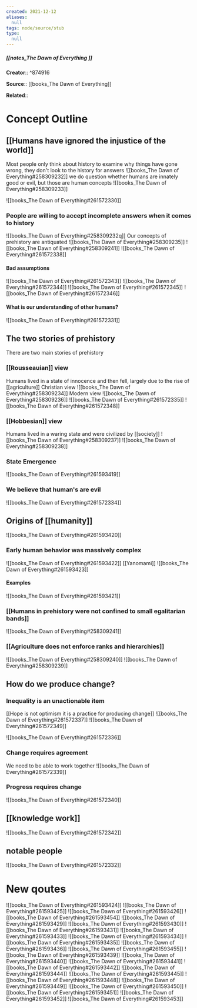 ```yaml
---
created: 2021-12-12 
aliases:
  null
tags: node/source/stub
type:
  null 
---
```


##### [[notes_The Dawn of Everything ]]
 **Creator**::  ^874916
 
**Source**:: [[books_The Dawn of Everything]]

**Related**:: 
# Concept Outline
## [[Humans have ignored the injustice of the world]]
 Most people only think about history to examine why things have gone wrong, they don't look to the history for answers
 ![[books_The Dawn of Everything#258309232]]
 we do question whether humans are innately good or evil, but those are human concepts
 ![[books_The Dawn of Everything#258309233]]
	
![[books_The Dawn of Everything#261572330]]

### People are willing to accept incomplete answers when it comes to history
![[books_The Dawn of Everything#258309232q]]
Our concepts of prehistory are antiquated
![[books_The Dawn of Everything#258309235]]
![[books_The Dawn of Everything#258309241]]
![[books_The Dawn of Everything#261572338]]
#### Bad assumptions
![[books_The Dawn of Everything#261572343]]
![[books_The Dawn of Everything#261572344]]
![[books_The Dawn of Everything#261572345]]
![[books_The Dawn of Everything#261572346]]

#### What is our understanding of other humans?
![[books_The Dawn of Everything#261572331]]
##   The two stories of prehistory
There are two main stories of prehistory

### [[Rousseauian]] view
Humans lived in a state of innocence and then fell, largely due to the rise of [[agriculture]]
 Christian view ![[books_The Dawn of Everything#258309234]]
Modern view ![[books_The Dawn of Everything#258309236]]
![[books_The Dawn of Everything#261572335]]
![[books_The Dawn of Everything#261572348]]
### [[Hobbesian]] view
Humans lived in a waring state and were civilized by [[society]]
		![[books_The Dawn of Everything#258309237]]
		![[books_The Dawn of Everything#258309238]]
### State Emergence
![[books_The Dawn of Everything#261593419]]
### We believe that human's are evil
![[books_The Dawn of Everything#261572334]]
## Origins of [[humanity]]
![[books_The Dawn of Everything#261593420]]
### Early human behavior was massively complex
![[books_The Dawn of Everything#261593422]]
[[Yanomami]] ![[books_The Dawn of Everything#261593423]]

#### Examples
![[books_The Dawn of Everything#261593421]]
###  [[Humans in prehistory were not confined to small egalitarian bands]]
![[books_The Dawn of Everything#258309241]]
### [[Agriculture does not enforce ranks and hierarchies]]
![[books_The Dawn of Everything#258309240]]
![[books_The Dawn of Everything#258309239]]
## How do we produce change?
### Inequality is an unactionable item 
[[Hope is not optimism it is a practice for producing change]]
![[books_The Dawn of Everything#261572337]]
![[books_The Dawn of Everything#261572349]]

![[books_The Dawn of Everything#261572336]]

### Change requires agreement
We need to be able to work together
![[books_The Dawn of Everything#261572339]]
### Progress requires change
![[books_The Dawn of Everything#261572340]]

## [[knowledge work]]
![[books_The Dawn of Everything#261572342]]



## notable people
![[books_The Dawn of Everything#261572332]]


# New qoutes









![[books_The Dawn of Everything#261593424]]
![[books_The Dawn of Everything#261593425]]
![[books_The Dawn of Everything#261593426]]
![[books_The Dawn of Everything#261593454]]
![[books_The Dawn of Everything#261593429]]
![[books_The Dawn of Everything#261593430]]
![[books_The Dawn of Everything#261593431]]
![[books_The Dawn of Everything#261593433]]
![[books_The Dawn of Everything#261593434]]
![[books_The Dawn of Everything#261593435]]
![[books_The Dawn of Everything#261593436]]
![[books_The Dawn of Everything#261593455]]
![[books_The Dawn of Everything#261593439]]
![[books_The Dawn of Everything#261593440]]
![[books_The Dawn of Everything#261593441]]
![[books_The Dawn of Everything#261593442]]
![[books_The Dawn of Everything#261593444]]
![[books_The Dawn of Everything#261593445]]
![[books_The Dawn of Everything#261593448]]
![[books_The Dawn of Everything#261593449]]
![[books_The Dawn of Everything#261593450]]
![[books_The Dawn of Everything#261593451]]
![[books_The Dawn of Everything#261593452]]
![[books_The Dawn of Everything#261593453]]
